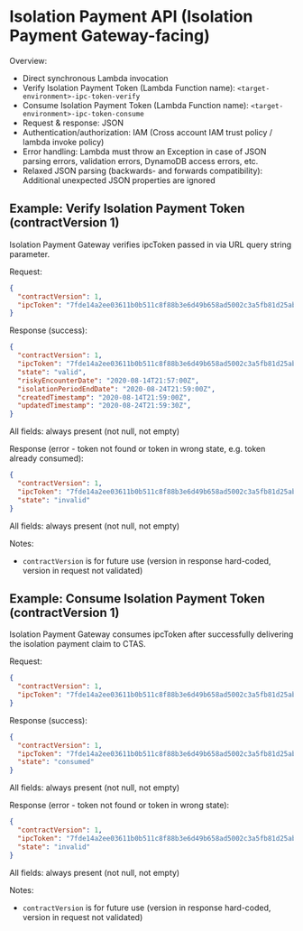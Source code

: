 # Isolation Payment API (Isolation Payment Gateway-facing)
 
Overview: 
- Direct synchronous Lambda invocation
- Verify Isolation Payment Token (Lambda Function name): ```<target-environment>-ipc-token-verify```
- Consume Isolation Payment Token (Lambda Function name): ```<target-environment>-ipc-token-consume```
- Request & response: JSON
- Authentication/authorization: IAM (Cross account IAM trust policy / lambda invoke policy)
- Error handling: Lambda must throw an Exception in case of JSON parsing errors, validation errors, DynamoDB access errors, etc.
- Relaxed JSON parsing (backwards- and forwards compatibility): Additional unexpected JSON properties are ignored

## Example: Verify Isolation Payment Token (contractVersion 1)

Isolation Payment Gateway verifies ipcToken passed in via URL query string parameter.

Request:
```json
{
  "contractVersion": 1,
  "ipcToken": "7fde14a2ee03611b0b511c8f88b3e6d49b658ad5002c3a5fb81d25ab54d4b8ac"
}
```

Response (success):
```json
{
  "contractVersion": 1,
  "ipcToken": "7fde14a2ee03611b0b511c8f88b3e6d49b658ad5002c3a5fb81d25ab54d4b8ac",
  "state": "valid",
  "riskyEncounterDate": "2020-08-14T21:57:00Z",
  "isolationPeriodEndDate": "2020-08-24T21:59:00Z",
  "createdTimestamp": "2020-08-14T21:59:00Z",
  "updatedTimestamp": "2020-08-24T21:59:30Z",
}
```
All fields: always present (not null, not empty)

Response (error - token not found or token in wrong state, e.g. token already consumed):
```json
{
  "contractVersion": 1,
  "ipcToken": "7fde14a2ee03611b0b511c8f88b3e6d49b658ad5002c3a5fb81d25ab54d4b8ac",
  "state": "invalid"
}
```

All fields: always present (not null, not empty)

Notes:
- ```contractVersion``` is for future use (version in response hard-coded, version in request not validated)

## Example: Consume Isolation Payment Token (contractVersion 1)

Isolation Payment Gateway consumes ipcToken after successfully delivering the isolation payment claim to CTAS.

Request:
```json
{
  "contractVersion": 1,
  "ipcToken": "7fde14a2ee03611b0b511c8f88b3e6d49b658ad5002c3a5fb81d25ab54d4b8ac"
}
```

Response (success):
```json
{
  "contractVersion": 1,
  "ipcToken": "7fde14a2ee03611b0b511c8f88b3e6d49b658ad5002c3a5fb81d25ab54d4b8ac",
  "state": "consumed"
}
```

All fields: always present (not null, not empty)

Response (error - token not found or token in wrong state):
```json
{
  "contractVersion": 1,
  "ipcToken": "7fde14a2ee03611b0b511c8f88b3e6d49b658ad5002c3a5fb81d25ab54d4b8ac",
  "state": "invalid"
}
```

All fields: always present (not null, not empty)

Notes:
- ```contractVersion``` is for future use (version in response hard-coded, version in request not validated)

